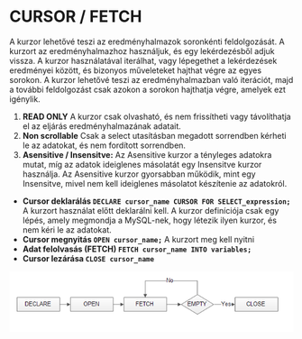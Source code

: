 # CURSOR / FETCH


A kurzor lehetővé teszi az eredményhalmazok soronkénti feldolgozását. A kurzort az eredményhalmazhoz használjuk, és egy lekérdezésből adjuk vissza. A kurzor használatával iterálhat, vagy lépegethet a lekérdezések eredményei között, és bizonyos műveleteket hajthat végre az egyes sorokon. A kurzor lehetővé teszi az eredményhalmazban való iterációt, majd a további feldolgozást csak azokon a sorokon hajthatja végre, amelyek ezt igénylik.

1. **READ ONLY** A kurzor csak olvasható, és nem frissítheti vagy távolíthatja el az eljárás eredményhalmazának adatait.   
2. **Non scrollable** Csak a select utasításban megadott sorrendben kérheti le az adatokat, és nem fordított sorrendben.  
3. **Asensitive / Insensitve:** Az Asensitive kurzor a tényleges adatokra mutat, míg az adatok ideiglenes másolatát egy Insensitve kurzor használja. Az Asensitive kurzor gyorsabban működik, mint egy Insensitve, mivel nem kell ideiglenes másolatot készítenie az adatokról.  

- **Cursor deklarálás ```DECLARE cursor_name CURSOR FOR SELECT_expression;```** A kurzort használat előtt deklarálni kell. A kurzor definíciója csak egy lépés, amely megmondja a MySQL-nek, hogy létezik ilyen kurzor, és nem kéri le az adatokat. 
- **Cursor megnyitás ```OPEN cursor_name;```** A kurzort meg kell nyitni  
- **Adat felolvasás (FETCH) ```FETCH cursor_name INTO variables;```** 
- **Cursor lezárása ```CLOSE cursor_name```**  

![image1](/.pics/cursor1.png)  